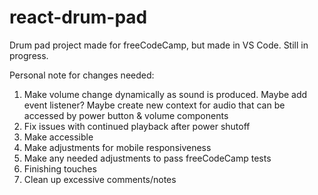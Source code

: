 # react-drum-pad
Drum pad project made for freeCodeCamp, but made in VS Code. Still in progress.

Personal note for changes needed:

1. Make volume change dynamically as sound is produced. Maybe add event listener? Maybe create new context for audio that can be accessed by power button & volume components
2. Fix issues with continued playback after power shutoff
3. Make accessible
4. Make adjustments for mobile responsiveness
5. Make any needed adjustments to pass freeCodeCamp tests
6. Finishing touches
7. Clean up excessive comments/notes
